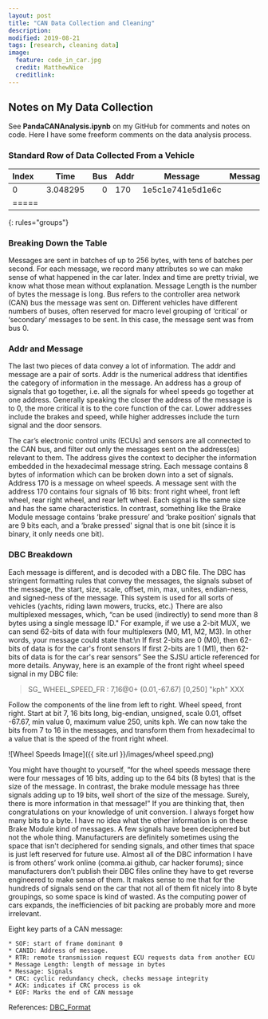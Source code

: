 ```yaml
---
layout: post
title: "CAN Data Collection and Cleaning"
description:
modified: 2019-08-21
tags: [research, cleaning data]
image:
  feature: code_in_car.jpg
  credit: MatthewNice
  creditlink:
---
```


## Notes on My Data Collection

See **PandaCANAnalysis.ipynb** on my GitHub for comments and notes on code. Here I have some freeform comments on the data analysis process.

### Standard Row of Data Collected From a Vehicle

| Index| Time | Bus |Addr | Message |MessageLength |
|:--------|:-------:|--------:|:--------|:-------:|--------:|
| 0   | 3.048295   |0 | 170  | 1e5c1e741e5d1e6c   | 8   |
|=====
{: rules="groups"}

### Breaking Down the Table
Messages are sent in batches of up to 256 bytes, with tens of batches per second. For each message, we record many attributes so we can make sense of what happened in the car later. Index and time are pretty trivial, we know what those mean without explanation. Message Length is the number of bytes the message is long. Bus refers to the controller area network (CAN) bus the message was sent on. Different vehicles have different numbers of buses, often reserved for macro level grouping of ‘critical’ or ‘secondary’ messages to be sent. In this case, the message sent was from bus 0.

### Addr and Message
The last two pieces of data convey a lot of information. The addr and message are a pair of sorts. Addr is the numerical address that identifies the category of information in the message. An address has a group of signals that go together, i.e. all the signals for wheel speeds go together at one address. Generally speaking the closer the address of the message is to 0, the more critical it is to the core function of the car. Lower addresses include the brakes and speed, while higher addresses include the turn signal and the door sensors.

The car’s electronic control units (ECUs) and sensors are all connected to the CAN bus, and filter out only the messages sent on the address(es) relevant to them. The address gives the context to decipher the information embedded in the hexadecimal message string. Each message contains 8 bytes of information which can be broken down into a set of signals. Address 170 is a message on wheel speeds. A message sent with the address 170 contains four signals of 16 bits: front right wheel, front left wheel, rear right wheel, and rear left wheel. Each signal is the same size and has the same characteristics. In contrast, something like the Brake Module message contains ‘brake pressure’ and ‘brake position’ signals that are 9 bits each, and a ‘brake pressed' signal that is one bit (since it is binary, it only needs one bit).

### DBC Breakdown
Each message is different, and is decoded with a DBC file. The DBC has stringent formatting rules that convey the messages, the signals subset of the message, the start, size, scale, offset, min, max, unites, endian-ness, and signed-ness of the message. This system is used for all sorts of vehicles (yachts, riding lawn mowers, trucks, etc.) There are also multiplexed messages, which,  “can be used (indirectly) to send more than 8 bytes using a single message ID." For example, if we use a 2-bit MUX, we can send 62-bits of data with four multiplexers (M0, M1, M2, M3). In other words, your message could state that:\n
If first 2-bits are 0 (M0), then 62-bits of data is for the car's front sensors
If first 2-bits are 1 (M1), then 62-bits of data is for the car's rear sensors”
See the SJSU article referenced for more details. Anyway, here is an example of the front right wheel speed signal in my DBC file:

> SG_ WHEEL_SPEED_FR : 7,16@0+ (0.01,-67.67) [0,250] "kph" XXX

Follow the components of the line from left to right. Wheel speed, front right. Start at bit 7, 16 bits long, big-endian, unsigned, scale 0.01, offset -67.67, min value 0, maximum value 250, units kph. We can now take the bits from 7 to 16 in the messages, and transform them from hexadecimal to a value that is the speed of the front right wheel.

![Wheel Speeds Image]({{ site.url }}/images/wheel speed.png)

You might have thought to yourself, “for the wheel speeds message there were four messages of 16 bits, adding up to the 64 bits (8 bytes) that is the size of the message. In contrast, the brake module message has three signals adding up to 19 bits, well short of the size of the message. Surely, there is more information in that message!” If you are thinking that, then congratulations on your knowledge of unit conversion. I always forget how many bits to a byte. I have no idea what the other information is on these Brake Module kind of messages. A few signals have been deciphered but not the whole thing. Manufacturers are definitely sometimes using the space that isn't deciphered for sending signals, and other times that space is just left reserved for future use. Almost all of the DBC information I have is from others’ work online (comma.ai github, car hacker forums); since manufacturers don’t publish their DBC files online they have to get reverse engineered to make sense of them. It makes sense to me that for the hundreds of signals send on the car that not all of them fit nicely into 8 byte groupings, so some space is kind of wasted. As the computing power of cars expands, the inefficiencies of bit packing are probably more and more irrelevant.

Eight key parts of a CAN message:

	* SOF: start of frame dominant 0
	* CANID: Address of message.
	* RTR: remote transmission request ECU requests data from another ECU
	* Message Length: length of message in bytes
	* Message: Signals
	* CRC: cyclic redundancy check, checks message integrity
	* ACK: indicates if CRC process is ok
	* EOF: Marks the end of CAN message

References:
[DBC_Format](http://socialledge.com/sjsu/index.php/DBC_Format)
